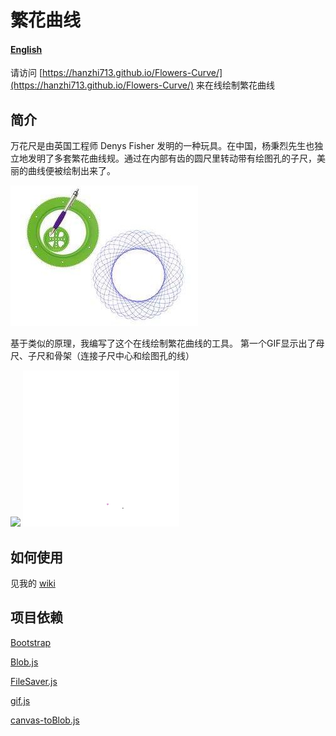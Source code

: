 # 繁花曲线

#### [English](README.md)

请访问 [https://hanzhi713.github.io/Flowers-Curve/](https://hanzhi713.github.io/Flowers-Curve/) 来在线绘制繁花曲线

## 简介

万花尺是由英国工程师 Denys Fisher 发明的一种玩具。在中国，杨秉烈先生也独立地发明了多套繁花曲线规。通过在内部有齿的圆尺里转动带有绘图孔的子尺，美丽的曲线便被绘制出来了。

![demo](docs/demo.jpg)

基于类似的原理，我编写了这个在线绘制繁花曲线的工具。
第一个GIF显示出了母尺、子尺和骨架（连接子尺中心和绘图孔的线）

<img src="docs/demo-new.gif" width="250px"/>  <img src="docs/demo-new-no-skeleton.gif" width="250px"/>

## 如何使用

见我的 [wiki](https://github.com/hanzhi713/Flowers-Curve/wiki)

## 项目依赖

[Bootstrap](https://github.com/twbs/bootstrap)

[Blob.js](https://github.com/eligrey/Blob.js)

[FileSaver.js](https://github.com/eligrey/FileSaver.js)

[gif.js](https://github.com/jnordberg/gif.js)

[canvas-toBlob.js](https://github.com/eligrey/canvas-toBlob.js)
